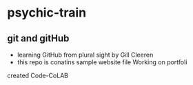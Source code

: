 # psychic-train
## git and gitHub
* learning GitHub from plural sight by Gill Cleeren
* this repo is conatins sample website file 
Working on portfoli

created Code-CoLAB
